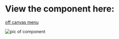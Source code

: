 # View the component here:

[off canvas menu](https://rawgit.com/benfaught/jsf-exercises/master/03.Building-simple-components/01.off-canvas-menu/index.html)

![pic of component](https://github.com/benfaught/jsf-exercises/tree/master/03.Building-simple-components/off-canvas-menu.png "off-canvas-menu")